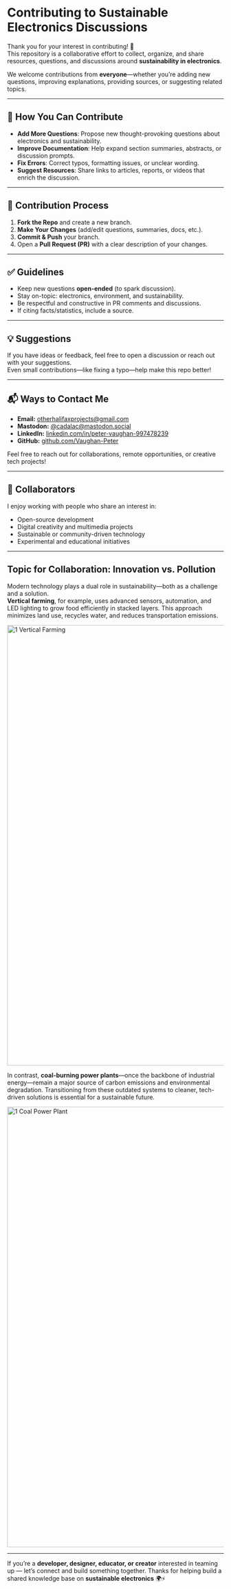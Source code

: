 # Contributing to Sustainable Electronics Discussions

Thank you for your interest in contributing! 🙌  
This repository is a collaborative effort to collect, organize, and share resources, questions, and discussions around **sustainability in electronics**.  

We welcome contributions from **everyone**—whether you’re adding new questions, improving explanations, providing sources, or suggesting related topics.

---

## 📝 How You Can Contribute
- **Add More Questions**: Propose new thought-provoking questions about electronics and sustainability.  
- **Improve Documentation**: Help expand section summaries, abstracts, or discussion prompts.  
- **Fix Errors**: Correct typos, formatting issues, or unclear wording.  
- **Suggest Resources**: Share links to articles, reports, or videos that enrich the discussion.  

---

## 🔧 Contribution Process
1. **Fork the Repo** and create a new branch.  
2. **Make Your Changes** (add/edit questions, summaries, docs, etc.).  
3. **Commit & Push** your branch.  
4. Open a **Pull Request (PR)** with a clear description of your changes.  

---

## ✅ Guidelines
- Keep new questions **open-ended** (to spark discussion).  
- Stay on-topic: electronics, environment, and sustainability.  
- Be respectful and constructive in PR comments and discussions.  
- If citing facts/statistics, include a source.  

---

## 💡 Suggestions
If you have ideas or feedback, feel free to open a discussion or reach out with your suggestions.  
Even small contributions—like fixing a typo—help make this repo better!

---
## 📬 Ways to Contact Me

- **Email:** [otherhalifaxprojects@gmail.com](mailto:otherhalifaxprojects@gmail.com)
- **Mastodon:** [@cadalac@mastodon.social](https://mastodon.social/@cadalac)
- **LinkedIn:** [linkedin.com/in/peter-vaughan-997478239](https://www.linkedin.com/in/peter-vaughan-997478239/)
- **GitHub:** [github.com/Vaughan-Peter](https://github.com/Vaughan-Peter)

Feel free to reach out for collaborations, remote opportunities, or creative tech projects!

---
 
## 🤝 Collaborators

I enjoy working with people who share an interest in:
- Open-source development  
- Digital creativity and multimedia projects  
- Sustainable or community-driven technology  
- Experimental and educational initiatives

---

## Topic for Collaboration: Innovation vs. Pollution

Modern technology plays a dual role in sustainability—both as a challenge and a solution.  
**Vertical farming**, for example, uses advanced sensors, automation, and LED lighting to grow food efficiently in stacked layers. This approach minimizes land use, recycles water, and reduces transportation emissions.

<img width="1536" height="1024" alt="1 Vertical Farming" src="https://github.com/user-attachments/assets/9a24ae7a-dbfe-471f-ade3-5df8ecfa0b72" />

In contrast, **coal-burning power plants**—once the backbone of industrial energy—remain a major source of carbon emissions and environmental degradation. Transitioning from these outdated systems to cleaner, tech-driven solutions is essential for a sustainable future.

<img width="1536" height="1024" alt="1 Coal Power Plant" src="https://github.com/user-attachments/assets/38ae6de9-cc85-4dec-b86f-df62b93dc3bb" />

---

If you’re a **developer, designer, educator, or creator** interested in teaming up — let’s connect and build something together.
Thanks for helping build a shared knowledge base on **sustainable electronics** 🌍⚡




